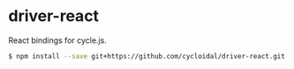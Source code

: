 # driver-react
React bindings for cycle.js.

```bash
$ npm install --save git+https://github.com/cycloidal/driver-react.git
```
